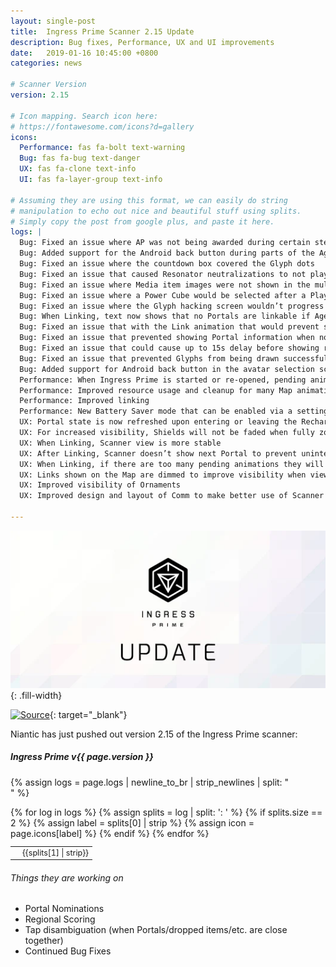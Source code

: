 ```yaml
---
layout: single-post
title:  Ingress Prime Scanner 2.15 Update
description: Bug fixes, Performance, UX and UI improvements
date:   2019-01-16 10:45:00 +0800
categories: news

# Scanner Version
version: 2.15

# Icon mapping. Search icon here:
# https://fontawesome.com/icons?d=gallery
icons:
  Performance: fas fa-bolt text-warning
  Bug: fas fa-bug text-danger
  UX: fas fa-clone text-info
  UI: fas fa-layer-group text-info

# Assuming they are using this format, we can easily do string
# manipulation to echo out nice and beautiful stuff using splits.
# Simply copy the post from google plus, and paste it here.
logs: |
  Bug: Fixed an issue where AP was not being awarded during certain steps in Agent Primer
  Bug: Added support for the Android back button during parts of the Agent Primer.
  Bug: Fixed an issue where the countdown box covered the Glyph dots
  Bug: Fixed an issue that caused Resonator neutralizations to not play at the proper time
  Bug: Fixed an issue where Media item images were not shown in the multi-recycle or grid views
  Bug: Fixed an issue where a Power Cube would be selected after a Player’s XM bar was fully charged
  Bug: Fixed an issue where the Glyph hacking screen wouldn’t progress after certain inputs
  Bug: When Linking, text now shows that no Portals are linkable if Agent has no keys
  Bug: Fixed an issue that with the Link animation that would prevent skipping it
  Bug: Fixed an issue that prevented showing Portal information when not cached
  Bug: Fixed an issue that could cause up to 15s delay before showing remote Portal
  Bug: Fixed an issue that prevented Glyphs from being drawn successfully
  Bug: Added support for Android back button in the avatar selection screen
  Performance: When Ingress Prime is started or re-opened, pending animations will not be shown
  Performance: Improved resource usage and cleanup for many Map animations
  Performance: Improved linking
  Performance: New Battery Saver mode that can be enabled via a settings option
  UX: Portal state is now refreshed upon entering or leaving the Recharge, Deploy or Link screens
  UX: For increased visibility, Shields will not be faded when fully zoomed out
  UX: When Linking, Scanner view is more stable
  UX: After Linking, Scanner doesn’t show next Portal to prevent unintended Links
  UX: When Linking, if there are too many pending animations they will be skipped
  UX: Links shown on the Map are dimmed to improve visibility when viewing a Portal
  UX: Improved visibility of Ornaments
  UX: Improved design and layout of Comm to make better use of Scanner real estate

---
```


![Ingress Prime Update](/assets/images/news/ingressprimeupdate.png){: .fill-width}

[![Source](https://img.shields.io/badge/reddit-r%2FIngressPrimeFeedBack-red.svg?logo=reddit)](https://www.reddit.com/r/IngressPrimeFeedback/comments/agel4b/215_release_notes/){: target="_blank"}


Niantic has just pushed out version 2.15 of the Ingress Prime scanner:

##### Ingress Prime v{{ page.version }}

{% assign logs = page.logs | newline_to_br | strip_newlines | split: "<br />" %}

<table class="table table-sm table-bordered" style="font-size: 0.9em;">
<tbody>
{% for log in logs %}
  {% assign splits = log | split: ': ' %}
  {% if splits.size == 2 %}
    {% assign label = splits[0] | strip %}
    {% assign icon = page.icons[label] %}
    <tr>
      <td class="text-center"><i class="{{ icon }}"></i></td>
      <td>{{splits[1] | strip}}</td>
    </tr>
  {% endif %}
{% endfor %}
</tbody>
</table>

###### Things they are working on
- Portal Nominations
- Regional Scoring
- Tap disambiguation (when Portals/dropped items/etc. are close together)
- Continued Bug Fixes



